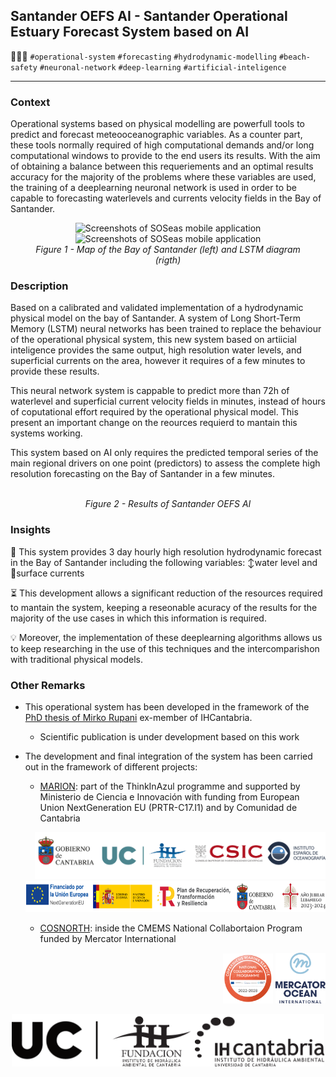 
## Santander OEFS AI - Santander Operational Estuary Forecast System based on AI

🌊🤖✨ `#operational-system` `#forecasting` `#hydrodynamic-modelling` `#beach-safety` `#neuronal-network` `#deep-learning` `#artificial-inteligence`

---
### Context
Operational systems based on physical modelling are powerfull tools to predict and forecast meteooceanographic variables. As a counter part, these tools normally required of high computational demands and/or long computational windows to provide to the end users its results. With the aim of obtaining a balance between this requeriements and an optimal results accuracy for the majority of the problems where these variables are used, the training of a deeplearning neuronal network is used in order to be capable to forecasting waterlevels and currents velocity fields in the Bay of Santander.

<figure align="center">
    <img src="https://encrypted-tbn0.gstatic.com/images?q=tbn:ANd9GcQ8FVaKXsJN7SjVZG5-nMK0WaFQ1jprkwRWqg&s" alt="Screenshots of SOSeas mobile application" width="300"/>
    <img src="https://encrypted-tbn0.gstatic.com/images?q=tbn:ANd9GcRD_-EYNG7j_xt-KUqHngVDuL87gs8YuBTSkg&s" alt="Screenshots of SOSeas mobile application" width="300"/>
    <figcaption><i>Figure 1 - Map of the Bay of Santander (left) and LSTM diagram (rigth)</i></figcaption>
</figure>

### Description
Based on a calibrated and validated implementation of a hydrodynamic physical model on the bay of Santander. A system of Long Short-Term Memory (LSTM) neural networks has been trained to replace the behaviour of the operational physical system, this new system based on artiicial inteligence provides the same output, high resolution water levels, and superficial currents on the area, however it requires of a few minutes to provide these results.

This neural network system is cappable to predict more than 72h of waterlevel and superficial current velocity fields in minutes, instead of hours of coputational effort required by the operational physical model. This present an important change on the reources requierd to mantain this systems working.

This system based on AI only requires the predicted temporal series of the main regional drivers on one point (predictors) to assess the complete high resolution forecasting on the Bay of Santander in a few minutes.

<figure align="center">
    <img src="" width="150"/>
    <figcaption><i>Figure 2 - Results of Santander OEFS AI </i></figcaption>
</figure>

### Insights
🌊 This system provides 3 day hourly high resolution hydrodynamic forecast in the Bay of Santander including the following variables: ↕️water level and 🔀surface currents


⏳ This development allows a significant reduction of the resources required to mantain the system, keeping a reseonable acuracy of the results for the majority of the use cases in which this information is required.

💡 Moreover, the implementation of these deeplearning algorithms allows us to keep researching in the use of this techniques and the intercomparishon with traditional physical models.


### Other Remarks
* This operational system has been developed in the framework of the [PhD thesis of Mirko Rupani](https://ihcantabria.com/en/scientific-production/phd-theses-2/) ex-member of IHCantabria.
    * Scientific publication is under development based on this work

* The development and final integration of the system has been carried out in the framework of different projects:

    * [MARION](https://ihcantabria.com/en/data-science-and-artificial-intelligence-are-some-of-the-methods-used-by-marion-the-marine-pollution-prevention-system-developed-at-ihcantabria/): part of the ThinkInAzul programme and supported by Ministerio de Ciencia e Innovación with funding from European Union NextGeneration EU (PRTR-C17.I1) and by Comunidad de Cantabria 

    <p align="right">
    <img src="../_static/images/PCM-socios.png" height=75/>
    <img src="../_static/images/logos-PCM.png" height=50/>
    </p>

    * [COSNORTH](https://ihcantabria.com/en/cosnorth-offers-improved-environmental-maritime-and-climate-services-on-spains-northern-coastline/): inside the CMEMS National Collabortaion Program funded by Mercator International

    <p align="right">
    <img src="../_static/images/CMEMS DEMO_2024.png" width=80/>
    <img src="../_static/images/Mercator.png" width=80/>
    </p>


<p align="center">
<img align="center" src="../_static/images/UC+FIHAC+IHCantabrianegro.png" width="500"/>
</p>
